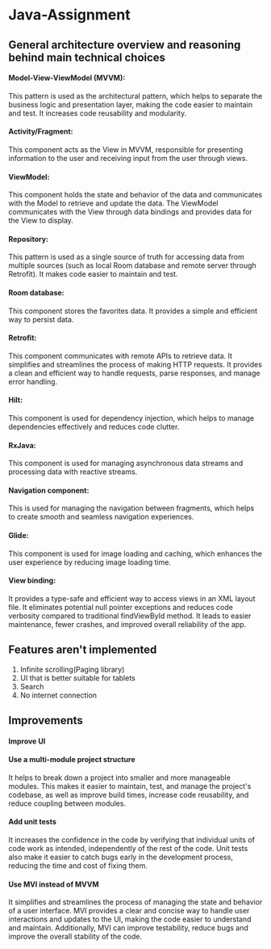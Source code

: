 # Java-Assignment

## General architecture overview and reasoning behind main technical choices

#### Model-View-ViewModel (MVVM):
This pattern is used as the architectural pattern, which helps to separate the business logic and presentation layer, making the code easier to maintain and test. 
It increases code reusability and modularity.

#### Activity/Fragment:
This component acts as the View in MVVM, responsible for presenting information to the user and receiving input from the user through views.

#### ViewModel:
This component holds the state and behavior of the data and communicates with the Model to retrieve and update the data. 
The ViewModel communicates with the View through data bindings and provides data for the View to display.

#### Repository:
This pattern is used as a single source of truth for accessing data from multiple sources (such as local Room database and remote server through Retrofit).
It makes code easier to maintain and test.

#### Room database:
This component stores the favorites data.
It provides a simple and efficient way to persist data.

#### Retrofit:
This component communicates with remote APIs to retrieve data.
It simplifies and streamlines the process of making HTTP requests.
It provides a clean and efficient way to handle requests, parse responses, and manage error handling.

#### Hilt:
This component is used for dependency injection, which helps to manage dependencies effectively and reduces code clutter.

#### RxJava:
This component is used for managing asynchronous data streams and processing data with reactive streams.

#### Navigation component:
This is used for managing the navigation between fragments, which helps to create smooth and seamless navigation experiences.

#### Glide:
This component is used for image loading and caching, which enhances the user experience by reducing image loading time.

#### View binding:
It provides a type-safe and efficient way to access views in an XML layout file.
It eliminates potential null pointer exceptions and reduces code verbosity compared to traditional findViewById method.
It leads to easier maintenance, fewer crashes, and improved overall reliability of the app.



## Features aren't implemented
1. Infinite scrolling(Paging library)
2. UI that is better suitable for tablets
3. Search
4. No internet connection



## Improvements

#### Improve UI

#### Use a multi-module project structure
It helps to break down a project into smaller and more manageable modules. 
This makes it easier to maintain, test, and manage the project's codebase, as well as improve build times, increase code reusability, and reduce coupling between modules. 

#### Add unit tests
It increases the confidence in the code by verifying that individual units of code work as intended, independently of the rest of the code. 
Unit tests also make it easier to catch bugs early in the development process, reducing the time and cost of fixing them.

#### Use MVI instead of MVVM
It simplifies and streamlines the process of managing the state and behavior of a user interface. 
MVI provides a clear and concise way to handle user interactions and updates to the UI, making the code easier to understand and maintain. 
Additionally, MVI can improve testability, reduce bugs and improve the overall stability of the code.
